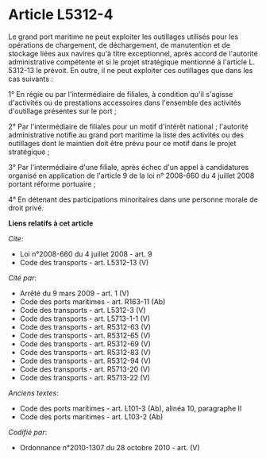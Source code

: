 # Article L5312-4

Le grand port maritime ne peut exploiter les outillages utilisés pour les opérations de chargement, de déchargement, de
manutention et de stockage liées aux navires qu'à titre exceptionnel, après accord de l'autorité administrative compétente et
si le projet stratégique mentionné à l'article L. 5312-13 le prévoit. En outre, il ne peut exploiter ces outillages que dans
les cas suivants : 

1° En régie ou par l'intermédiaire de filiales, à condition qu'il s'agisse d'activités ou de prestations accessoires dans
l'ensemble des activités d'outillage présentes sur le port ; 

2° Par l'intermédiaire de filiales pour un motif d'intérêt national ; l'autorité administrative notifie au grand port
maritime la liste des activités ou des outillages dont le maintien doit être prévu pour ce motif dans le projet
stratégique ; 

3° Par l'intermédiaire d'une filiale, après échec d'un appel à candidatures organisé en application de l'article 9 de la loi
n° 2008-660 du 4 juillet 2008 portant réforme portuaire ; 

4° En détenant des participations minoritaires dans une personne morale de droit privé.

**Liens relatifs à cet article**

_Cite_:

  - Loi n°2008-660 du 4 juillet 2008 - art. 9
  - Code des transports - art. L5312-13 (V)

_Cité par_:

  - Arrêté du 9 mars 2009 - art. 1 (V)
  - Code des ports maritimes - art. R163-11 (Ab)
  - Code des transports - art. L5312-3 (V)
  - Code des transports - art. L5713-1-1 (V)
  - Code des transports - art. R5312-63 (V)
  - Code des transports - art. R5312-65 (V)
  - Code des transports - art. R5312-69 (V)
  - Code des transports - art. R5312-83 (V)
  - Code des transports - art. R5312-94 (V)
  - Code des transports - art. R5713-20 (V)
  - Code des transports - art. R5713-22 (V)

_Anciens textes_:

  - Code des ports maritimes - art. L101-3 (Ab), alinéa 10, paragraphe II
  - Code des ports maritimes - art. L103-2 (Ab)

_Codifié par_:

  - Ordonnance n°2010-1307 du 28 octobre 2010 - art. (V)
